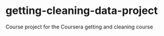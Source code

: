 getting-cleaning-data-project
=============================

Course project for the Coursera getting and cleaning course
